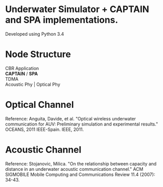 # Underwater Simulator + CAPTAIN and SPA implementations.
Developed using Python 3.4 

Node Structure
===     
CBR Application<br/>
**CAPTAIN** / **SPA** <br/> 
TDMA  <br/>
Acoustic Phy | Optical Phy <br/>

Optical Channel
===
Reference: Anguita, Davide, et al. "Optical wireless underwater communication
for AUV: Preliminary simulation and experimental results." OCEANS, 2011 
IEEE-Spain. IEEE, 2011.

Acoustic Channel
===
Reference: Stojanovic, Milica. "On the relationship between capacity and 
distance in an underwater acoustic communication channel." ACM SIGMOBILE Mobile 
Computing and Communications Review 11.4 (2007): 34-43.